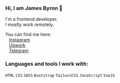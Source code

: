 ### Hi, I am James Byron 👋

I'm a frontend developer.<br>
I mostly work remotely.

You can find me here: <br>
  &nbsp;&nbsp;&nbsp;<a href="https://instagram.com/iamjamesfd">Instagram</a> <br>
  &nbsp;&nbsp;&nbsp;<a href="https://t.me/iamjamesfd">Upwork</a> <br>
  &nbsp;&nbsp;&nbsp;<a href="https://t.me/iamjamesfd">Telegram</a> <br>

### Languages and tools I work with:
<code>HTML</code>
<code>CSS</code>
<code>SASS</code>
<code>Bootstrap</code>
<code>TailwinCSS</code>
<code>JavaScript</code>
<code>VueJS</code>

